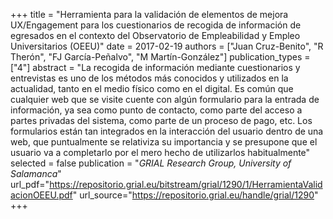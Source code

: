 +++
title = "Herramienta para la validación de elementos de mejora UX/Engagement para los cuestionarios de recogida de información de egresados en el contexto del Observatorio de Empleabilidad y Empleo Universitarios (OEEU)"
date = 2017-02-19
authors = ["Juan Cruz-Benito", "R Therón", "FJ García-Peñalvo", "M Martín-González"]
publication_types = ["4"]
abstract = "La recogida de información mediante cuestionarios y entrevistas es uno de los métodos más conocidos y utilizados en la actualidad, tanto en el medio físico como en el digital. Es común que cualquier web que se visite cuente con algún formulario para la entrada de información, ya sea como punto de contacto, como parte del acceso a partes privadas del sistema, como parte de un proceso de pago, etc. Los formularios están tan integrados en la interacción del usuario dentro de una web, que puntualmente se relativiza su importancia y se presupone que el usuario va a completarlo por el mero hecho de utilizarlos habitualmente"
selected = false
publication = "*GRIAL Research Group, University of Salamanca*"
url_pdf="https://repositorio.grial.eu/bitstream/grial/1290/1/HerramientaValidacionOEEU.pdf"
url_source="https://repositorio.grial.eu/handle/grial/1290"
+++
